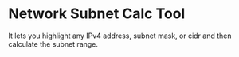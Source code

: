 # Network Subnet Calc Tool
 
 It lets you highlight any IPv4 address, subnet mask, or cidr and then calculate the subnet range. 
